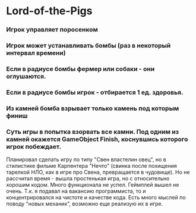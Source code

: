 # Lord-of-the-Pigs

### Игрок управляет поросенком
### Игрок может устанавливать бомбы (раз в некоторый интервал времени)
### Если в радиусе бомбы фермер или собаки - они оглушаются. 
### Если в радиусе бомбы игрок - отбирается 1 ед. здоровья. 
### Из камней бомба взрывает только камень под которым финиш
### Суть игры в попытка взорвать все камни. Под одним из камней окажется GameObject Finish, коснувшись которого игрок побеждает. 

Планировал сделать игру по типу "Свен властелин овец", но в стилистике фильме Карпентера "Нечто" (свинка после похищения тарелкой НЛО, как в игре про Свена, превращается в чудовище). Но не рассчитал время - вышла простенькая игра, но с относительно хорошим кодом. Много функционала не успел. 
Геймплей вышел не очень. Т.к. я подавал на вакансию программиста, то и концентрировался на чистоте и качестве кода. Есть много мыслей по поводу "новых механик", возможно еще реализую их в игре. 
